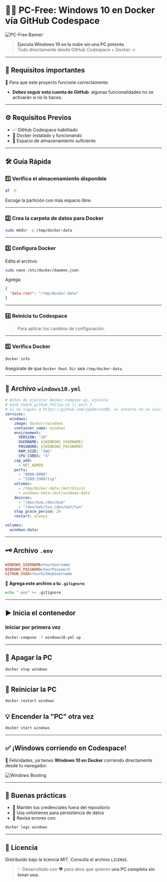 
# 🚀✨ PC-Free: Windows 10 en Docker vía GitHub Codespace

![PC-Free Banner](https://media.giphy.com/media/3o7abB06u9bNzA8lu8/giphy.gif)

> **Ejecuta Windows 10 en la nube sin una PC potente.**  
> Todo directamente desde GitHub Codespace + Docker. 🔥

---

## 🔐 Requisitos importantes

📌 Para que este proyecto funcione correctamente:

- **Debes seguir esta cuenta de GitHub**: algunas funcionalidades no se activarán si no lo haces.

---

## ⚙️ Requisitos Previos

- ✅ GitHub Codespace habilitado  
- 🐳 Docker instalado y funcionando  
- 💾 Espacio de almacenamiento suficiente  

---

## 🛠️ Guía Rápida

### 1️⃣ Verifica el almacenamiento disponible

```bash
df -h
```
Escoge la partición con más espacio libre.

---

### 2️⃣ Crea la carpeta de datos para Docker

```bash
sudo mkdir -p /tmp/docker-data
```

---

### 3️⃣ Configura Docker

Edita el archivo:

```bash
sudo nano /etc/docker/daemon.json
```

Agrega:

```json
{
  "data-root": "/tmp/docker-data"
}
```

---

### 4️⃣ Reinicia tu Codespace

> Para aplicar los cambios de configuración.

---

### 5️⃣ Verifica Docker

```bash
docker info
```
Asegúrate de que `Docker Root Dir` sea `/tmp/docker-data`.

---

## 🧱 Archivo `windows10.yml`

```yaml
# Antes de ejecutar docker-compose up, ejecuta:
# bash check_github_follow.sh || exit 1
# Si no sigues a https://github.com/jephersonRD, el entorno no se iniciará.
services:
  windows:
    image: dockurr/windows
    container_name: windows
    environment:
      VERSION: "10"
      USERNAME: ${WINDOWS_USERNAME}
      PASSWORD: ${WINDOWS_PASSWORD}
      RAM_SIZE: "16G"
      CPU_CORES: "4"
    cap_add:
      - NET_ADMIN
    ports:
      - "8006:8006"
      - "3389:3389/tcp"
    volumes:
      - /tmp/docker-data:/mnt/disco1
      - windows-data:/mnt/windows-data
    devices:
      - "/dev/kvm:/dev/kvm"
      - "/dev/net/tun:/dev/net/tun"
    stop_grace_period: 2m
    restart: always

volumes:
  windows-data:
```

---

## 🗝️ Archivo `.env`

```ini
WINDOWS_USERNAME=YourUsername
WINDOWS_PASSWORD=YourPassword
GITHUB_USER=YourGitHubUsername
```

🛑 **Agrega este archivo a tu `.gitignore`:**

```bash
echo ".env" >> .gitignore
```

---

## ▶️ Inicia el contenedor

### Iniciar por primera vez

```bash
docker-compose -f windows10.yml up
```

---

## 🔌 Apagar la PC

```bash
docker stop windows
```

---

## 🔁 Reiniciar la PC

```bash
docker restart windows
```
## 💡 Encender la "PC" otra vez
```bash
docker start windows
```
---

## ✅ ¡Windows corriendo en Codespace!

🎉 Felicidades, ya tienes **Windows 10 en Docker** corriendo directamente desde tu navegador.

![Windows Booting](https://media.giphy.com/media/JIX9t2j0ZTN9S/giphy.gif)

---

## 🧠 Buenas prácticas

- 🔐 Mantén tus credenciales fuera del repositorio
- 💾 Usa volúmenes para persistencia de datos
- 🧰 Revisa errores con:

```bash
docker logs windows
```

---

## 📜 Licencia

Distribuido bajo la licencia MIT. Consulta el archivo `LICENSE`.

> ✨ Desarrollado con ❤️ para devs que quieren **una PC completa sin tener una.**
